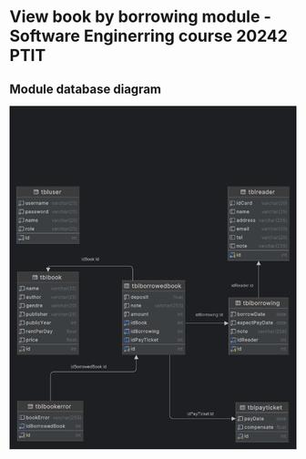# View book by borrowing module - Software Enginerring course 20242 PTIT

## Module database diagram

![Database diagram](database_diagram.png)
